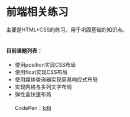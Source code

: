 前端相关练习
===
主要是HTML+CSS的练习，用于巩固基础的知识点。
<br><br>
#### 目前课题列表：
+ 使用position实现CSS布局
+ 使用float实现CSS布局
+ 使用媒体查询器实现简易响应式布局
+ 实现网格与多列文字布局
+ 弹性盒快速布局
<br><br>
CodePen：<a target="_blank" href="http://codepen.io/kiRinoi/#">kiRi</a>
